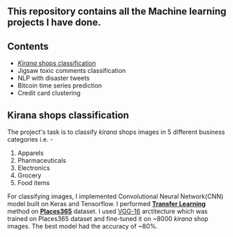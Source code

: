 ## This repository contains all the Machine learning projects I have done.
## **Contents**
- [*Kirana* shops classification](#kirana-shops-classification)
- Jigsaw toxic comments classification
- NLP with disaster tweets
- Bitcoin time series prediction
- Credit card clustering

## **Kirana shops classification**
The project's task is to classify *kirana* shops images in 5 different business categories i.e. - 
1. Apparels
2. Pharmaceuticals
3. Electronics
4. Grocery
5. Food items

For classifying images, I implemented Convolutional Neural Network(CNN) model built on Keras and Tensorflow. I performed **[Transfer Learning](https://machinelearningmastery.com/transfer-learning-for-deep-learning/)** method on **[Places365](http://places2.csail.mit.edu/)** dataset. 
I used [VGG-16](https://towardsdatascience.com/step-by-step-vgg16-implementation-in-keras-for-beginners-a833c686ae6c) arctitecture which was trained on Places365 dataset and fine-tuned it on ~8000 *kirana* shop images. The best model had the accuracy of ~80%.





